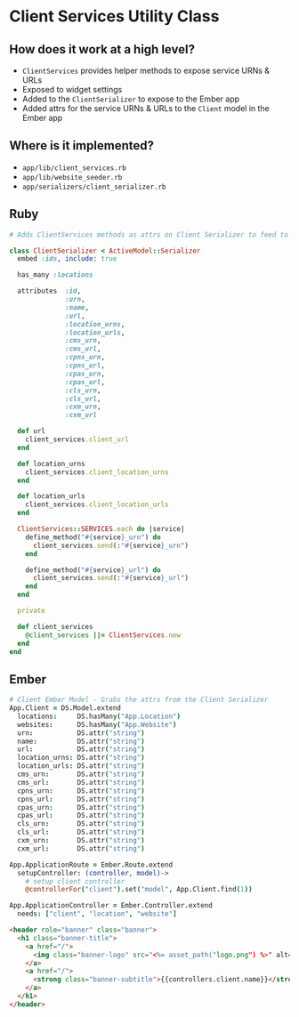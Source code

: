 # Client Services Utility Class

## How does it work at a high level?

- `ClientServices` provides helper methods to expose service URNs & URLs
- Exposed to widget settings
- Added to the `ClientSerializer` to expose to the Ember app
- Added attrs for the service URNs & URLs to the `Client` model in the Ember app

## Where is it implemented?

- `app/lib/client_services.rb`
- `app/lib/website_seeder.rb`
- `app/serializers/client_serializer.rb`

## Ruby

```ruby
# Adds ClientServices methods as attrs on Client Serializer to feed to Ember App

class ClientSerializer < ActiveModel::Serializer
  embed :ids, include: true

  has_many :locations

  attributes  :id,
              :urn,
              :name,
              :url,
              :location_urns,
              :location_urls,
              :cms_urn,
              :cms_url,
              :cpns_urn,
              :cpns_url,
              :cpas_urn,
              :cpas_url,
              :cls_urn,
              :cls_url,
              :cxm_urn,
              :cxm_url

  def url
    client_services.client_url
  end

  def location_urns
    client_services.client_location_urns
  end

  def location_urls
    client_services.client_location_urls
  end

  ClientServices::SERVICES.each do |service|
    define_method("#{service}_urn") do
      client_services.send(:"#{service}_urn")
    end

    define_method("#{service}_url") do
      client_services.send(:"#{service}_url")
    end
  end

  private

  def client_services
    @client_services ||= ClientServices.new
  end
end
```

## Ember

```coffee
# Client Ember Model - Grabs the attrs from the Client Serializer
App.Client = DS.Model.extend
  locations:     DS.hasMany("App.Location")
  websites:      DS.hasMany("App.Website")
  urn:           DS.attr("string")
  name:          DS.attr("string")
  url:           DS.attr("string")
  location_urns: DS.attr("string")
  location_urls: DS.attr("string")
  cms_urn:       DS.attr("string")
  cms_url:       DS.attr("string")
  cpns_urn:      DS.attr("string")
  cpns_url:      DS.attr("string")
  cpas_urn:      DS.attr("string")
  cpas_url:      DS.attr("string")
  cls_urn:       DS.attr("string")
  cls_url:       DS.attr("string")
  cxm_urn:       DS.attr("string")
  cxm_url:       DS.attr("string")

App.ApplicationRoute = Ember.Route.extend
  setupController: (controller, model)->
    # setup client controller
    @controllerFor("client").set("model", App.Client.find(1))

App.ApplicationController = Ember.Controller.extend
  needs: ["client", "location", "website"]
```

```html
<header role="banner" class="banner">
  <h1 class="banner-title">
    <a href="/">
      <img class="banner-logo" src="<%= asset_path("logo.png") %>" alt="G5" /> Client Management System:
    </a>
    <a href="/">
      <strong class="banner-subtitle">{{controllers.client.name}}</strong>
    </a>
  </h1>
</header>
```
